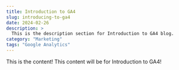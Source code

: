 ```yaml
---
title: Introduction to GA4
slug: introducing-to-ga4
date: 2024-02-26
description: >
  This is the description section for Introduction to GA4 blog.
category: "Marketing"
tags: "Google Analytics"
---
```


This is the content! This content will be for Introduction to GA4!
